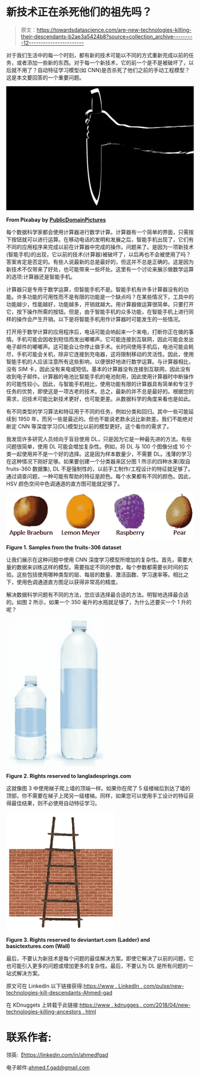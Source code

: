 # 新技术正在杀死他们的祖先吗？

> 原文：<https://towardsdatascience.com/are-new-technologies-killing-their-descendants-b2ae3a5424b8?source=collection_archive---------12----------------------->

对于我们生活中的每一个时刻，都有新的技术可能以不同的方式重新完成以前的任务，或者添加一些新的东西。对于每一个新技术，它的前一个是不是被破坏了，以后就不用了？自动特征学习模型(如 CNN)是否杀死了他们之前的手动工程模型？这是本文要回答的一个重要问题。

![](img/624cf0e17a672bab9a7bfa7db9ad6f3a.png)

**From Pixabay by** [**PublicDomainPictures**](https://pixabay.com/en/users/PublicDomainPictures-14/)

每个数据科学家都会使用计算器进行数学计算。计算器有一个简单的界面，只需按下按钮就可以进行运算。在移动电话的发明和发展之后，智能手机出现了，它们有不同的应用程序来完成以前在计算器中完成的操作。问题来了。是因为一项新技术(智能手机)的出现，它以前的技术(计算器)被破坏了，以后再也不会被使用了吗？答案肯定是否定的。有些人说最新的总是最好的，但这并不总是正确的。这是因为新技术不仅带来了好处，也可能带来一些坏处。这里有一个讨论来展示做数学运算的选项:计算器还是智能手机。

计算器只是专用于数学运算，但智能手机不是。智能手机有许多计算器没有的功能。许多功能的可用性而不是有限的功能是一个缺点吗？在某些情况下，工具中的功能越少，性能越好，功能越多，开销就越大。用计算器做运算很简单。只要打开它，按下操作所需的按钮。但是，由于智能手机的众多功能，在智能手机上进行同样的操作会产生开销。以下是将智能手机用作计算器时可能发生的一些情况。

打开用于数学计算的应用程序后，电话可能会响起来一个来电，打断你正在做的事情。手机可能会因收到短信而发出嘟嘟声。它可能连接到互联网，因此可能会发出电子邮件的嘟嘟声。这可能会让你停止做手术。长时间使用手机后，电池可能会耗尽，手机可能会关机，除非它连接到充电器，这将限制移动的灵活性。因此，使用智能手机的人应该注意所有这些影响，以便很好地进行数学运算。与计算器相比，没有 SIM 卡，因此没有来电或短信。基本的计算器没有连接到互联网，因此没有收到电子邮件。计算器的电池比智能手机的电池耐用，因此使用计算器时中断操作的可能性较小。因此，与智能手机相比，使用功能有限的计算器具有简单和专注于任务的优势，即使这是一项古老的技术。总之，最新的并不总是最好的。根据您的需求，旧技术可能比新技术更好，也可能更差。从数据科学的角度来看也是如此。

有不同类型的学习算法和特征用于不同的任务，例如分类和回归。其中一些可能延续到 1950 年，而另一些是最近的。但也不能说老款永远比新款差。我们不能绝对断定 CNN 等深度学习(DL)模型比以前的模型更好。这个看你的需求了。

我发现许多研究人员倾向于盲目使用 DL，只是因为它是一种最先进的方法。有些问题很简单，使用 DL 可能会增加复杂性。例如，将 DL 与 100 个图像分成 10 个类一起使用并不是一个好的选择。这是因为样本数量少，不需要 DL。浅薄的学习在这种情况下刚好足够。如果要创建一个分类器来区分图 1 所示的四种水果(取自 fruits-360 数据集), DL 不是强制性的，以前手工制作/工程设计的特征就足够了。通过调查问题，一种可能有帮助的特征是颜色。每个水果都有不同的颜色。因此，HSV 颜色空间中色调通道的直方图可能就足够了。

![](img/09d2c9deac47a1cfe889e5b1408a4853.png)

**Figure 1\. Samples from the fruits-306 dataset**

让我们展示在这种问题中使用 CNN 深度学习模型所增加的复杂性。首先，需要大量的数据来训练这样的模型。需要指定不同的参数，每个参数都需要长时间的实验。这些包括使用哪种类型的层、每层的数量、激活函数、学习速率等。相比之下，使用色调通道直方图足以获得非常高的精度。

解决数据科学问题有不同的方法，您应该选择最合适的方法。明智地选择最合适的。如图 2 所示，如果一个 350 毫升的水瓶就足够了，为什么还要买一个 1 升的呢？

![](img/88bfddf875852d31eb787bab07ce78f9.png)

**Figure 2\. Rights reserved to langladesprings.com**

这就像图 3 中使用梯子爬上墙的顶端一样。如果你在爬了 5 级楼梯后到达了墙的顶部，你不需要在梯子上爬另一级楼梯。同样，如果您可以使用手工设计的特征获得最佳结果，则不必使用自动特征学习。

![](img/dfb8264a5ef908a35622d23b0e7c18b2.png)

**Figure 3\. Rights reserved to deviantart.com (Ladder) and basictextures.com (Wall)**

最后，不要认为新技术是每个问题的最佳解决方案。即使它解决了以前的问题，它也可能引入更多的问题或增加更多的复杂性。最后，不要认为 DL 是所有问题的一站式解决方案。

原文可在 LinkedIn 以下链接获得:[https://www . LinkedIn . com/pulse/new-technologies-kill-descendants-Ahmed-gad](https://www.linkedin.com/pulse/new-technologies-kill-descendants-ahmed-gad)

在 KDnuggets 上转载于此链接:[https://www . kdnugges . com/2018/04/new-technologies-killing-ancestors . html](https://www.kdnuggets.com/2018/04/new-technologies-killing-ancestors.html)

# 联系作者:

领英:【https://linkedin.com/in/ahmedfgad 

电子邮件:ahmed.f.gad@gmail.com